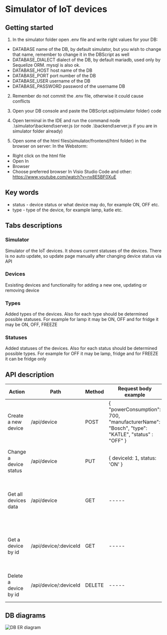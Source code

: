 # Simulator of IoT devices

## Getting started

1. In the simulator folder open .env file and write right values for your DB:
* DATABASE name of the DB, by default simulator, but you wish to change that name, remember to change it in the DBScript as well
* DATABASE_DIALECT dialect of the DB, by default mariadb, used only by Sequelize ORM. mysql is also ok.
* DATABASE_HOST host name of the DB
* DATABASE_PORT port number of the DB
* DATABASE_USER username of the DB
* DATABASE_PASSWORD password of the username DB

2. Remember do not commit the .env file, otherwise it could cause conflicts

4. Open your DB console and paste the DBScript.sql(simulator folder) code

6. Open terminal in the IDE and run the command node .\simulator\backend\server.js (or node .\backend\server.js if you are in simulator folder already)

8. Open some of the html files(simulator/frontend/html folder) in the browser on server:
In the Webstorm:
* Right click on the html file
* Open In
* Browser
* Choose preferred browser
In Visio Studio Code and other: https://www.youtube.com/watch?v=nx8E5BF0XuE

## Key words
* status - device status or what device may do, for example ON, OFF etc.
* type - type of the device, for example lamp, katle etc.

## Tabs descriptions
### Simulator
Simulator of the IoT devices. It shows current statuses of the devices. There is no auto update, so update page manually after changing device status via API

### Devices
Exsisting devices and functionality for adding a new one, updating or removing device

### Types
Added types of the devices. Also for each type should be determined possible statuses. For example for lamp it may be ON, OFF and for fridge it may be ON, OFF, FREEZE

### Statuses
Added statuses of the devices. Also for each status should be determined possible types. For example for OFF it may be lamp, fridge and for FREEZE it can be fridge only

## API description
| Action | Path | Method | Request body example | Response example | Possible responses |
| -------- | ---- | ----- | ----- | ----- | ----- |
| Create a new device | /api/device | POST | { "powerConsumption": 700, "manufacturerName": "Bosch", "type": "KATLE", "status" : "OFF" } | { "deviceId": 2, "powerConsumption": 700, "manufacturerName": "Bosch", "type": "KATLE", "status": "OFF" } | object with the created device data, null - error |
| Change a device status | /api/device | PUT | { deviceId: 1, status: 'ON' } | true | true - updated, false - not updated(already was this status), null - error |
| Get all devices data | /api/device | GET | ----- | [ { "deviceId": 1, "powerConsumption": 700, "manufacturerName": "Bosch", "type": "KATLE", "status": "OFF" } ] | array with objects with device data, null - error |
| Get a device by id | /api/device/:deviceId | GET | ----- | { "deviceId": 1, "powerConsumption": 700, "manufacturerName": "Bosch", "type": "KATLE", "status": "OFF" } | object with the device data, null - error |
| Delete a device by id | /api/device/:deviceId | DELETE | ----- | true | true - deleted, false - not deleted (did not exist or already was deleted) |

## DB diagrams
![DB ER diagram](http://url/to/img.png)

